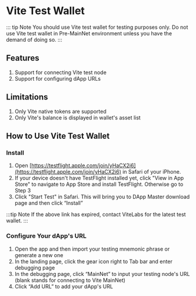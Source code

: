 # Vite Test Wallet
::: tip Note
You should use Vite test wallet for testing purposes only. Do not use Vite test wallet in Pre-MainNet environment unless you have the demand of doing so. 
:::

## Features
1. Support for connecting Vite test node
2. Support for configuring dApp URLs

## Limitations
1. Only Vite native tokens are supported
2. Only Vite's balance is displayed in wallet's asset list

## How to Use Vite Test Wallet

### Install
1. Open [https://testflight.apple.com/join/yHaCX2i6](https://testflight.apple.com/join/yHaCX2i6) in Safari of your iPhone.
2. If your device doesn't have TestFlight installed yet, click "View in App Store" to navigate to App Store and install TestFlight. Otherwise go to Step 3
3. Click "Start Test" in Safari. This will bring you to DApp Master download page and then click “Install”

:::tip Note
If the above link has expired, contact ViteLabs for the latest test wallet.
:::

### Configure Your dApp's URL 
1. Open the app and then import your testing mnemonic phrase or generate a new one
2. In the landing page, click the gear icon right to Tab bar and enter debugging page
3. In the debugging page, click “MainNet” to input your testing node's URL (blank stands for connecting to Vite MainNet)
4. Click “Add URL” to add your dApp's URL
